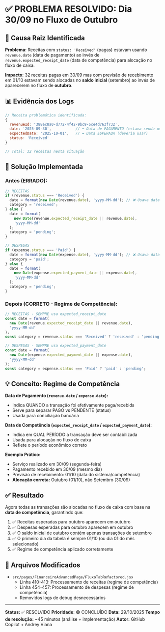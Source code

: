 # ✅ PROBLEMA RESOLVIDO: Dia 30/09 no Fluxo de Outubro

## 🎯 Causa Raiz Identificada

**Problema:** Receitas com `status: 'Received'` (pagas) estavam usando `revenue.date` (data de pagamento) ao invés de `revenue.expected_receipt_date` (data de competência) para alocação no fluxo de caixa.

**Impacto:** 32 receitas pagas em 30/09 mas com previsão de recebimento em 01/10 estavam sendo alocadas no **saldo inicial** (setembro) ao invés de aparecerem no fluxo de **outubro**.

## 📊 Evidência dos Logs

```javascript
// Receita problemática identificada:
{
  revenueId: '388ec8a0-d772-4f42-9bc9-6ce4d763f732',
  date: '2025-09-30',           // ⬅️ Data de PAGAMENTO (estava sendo usada)
  expectedDate: '2025-10-01',   // ⬅️ Data ESPERADA (deveria usar)
  status: 'Received'
}

// Total: 32 receitas nesta situação
```

## 🔧 Solução Implementada

### Antes (ERRADO):

```javascript
// RECEITAS
if (revenue.status === 'Received') {
  date = format(new Date(revenue.date), 'yyyy-MM-dd'); // ❌ Usava data de pagamento
  category = 'received';
} else {
  date = format(
    new Date(revenue.expected_receipt_date || revenue.date),
    'yyyy-MM-dd'
  );
  category = 'pending';
}

// DESPESAS
if (expense.status === 'Paid') {
  date = format(new Date(expense.date), 'yyyy-MM-dd'); // ❌ Usava data de pagamento
  category = 'paid';
} else {
  date = format(
    new Date(expense.expected_payment_date || expense.date),
    'yyyy-MM-dd'
  );
  category = 'pending';
}
```

### Depois (CORRETO - Regime de Competência):

```javascript
// RECEITAS - SEMPRE usa expected_receipt_date
const date = format(
  new Date(revenue.expected_receipt_date || revenue.date),
  'yyyy-MM-dd'
);
const category = revenue.status === 'Received' ? 'received' : 'pending';

// DESPESAS - SEMPRE usa expected_payment_date
const date = format(
  new Date(expense.expected_payment_date || expense.date),
  'yyyy-MM-dd'
);
const category = expense.status === 'Paid' ? 'paid' : 'pending';
```

## 💡 Conceito: Regime de Competência

**Data de Pagamento (`revenue.date` / `expense.date`):**

- Indica QUANDO a transação foi efetivamente paga/recebida
- Serve para separar PAGO vs PENDENTE (status)
- Usada para conciliação bancária

**Data de Competência (`expected_receipt_date` / `expected_payment_date`):**

- Indica em QUAL PERÍODO a transação deve ser contabilizada
- Usada para alocação no fluxo de caixa
- Reflete o período econômico correto

**Exemplo Prático:**

- Serviço realizado em 30/09 (segunda-feira)
- Pagamento recebido em 30/09 (mesmo dia)
- Previsão de recebimento: 01/10 (data do sistema/competência)
- **Alocação correta:** Outubro (01/10), não Setembro (30/09)

## ✅ Resultado

Agora todas as transações são alocadas no fluxo de caixa com base na **data de competência**, garantindo que:

1. ✅ Receitas esperadas para outubro aparecem em outubro
2. ✅ Despesas esperadas para outubro aparecem em outubro
3. ✅ O saldo inicial de outubro contém apenas transações de setembro
4. ✅ O primeiro dia da tabela é sempre 01/10 (ou dia 01 do mês selecionado)
5. ✅ Regime de competência aplicado corretamente

## 📝 Arquivos Modificados

- `src/pages/FinanceiroAdvancedPage/FluxoTabRefactored.jsx`
  - Linha 410-413: Processamento de receitas (regime de competência)
  - Linha 454-457: Processamento de despesas (regime de competência)
  - Removidos logs de debug desnecessários

---

**Status:** ✅ RESOLVIDO
**Prioridade:** 🟢 CONCLUÍDO
**Data:** 29/10/2025
**Tempo de resolução:** ~45 minutos (análise + implementação)
**Autor:** GitHub Copilot + Andrey Viana
